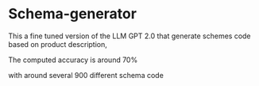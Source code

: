 # Schema-generator

This a fine tuned version of the LLM  GPT 2.0 that generate schemes code based on product description,


The computed accuracy is around 70% 

with around several 900 different schema code 
